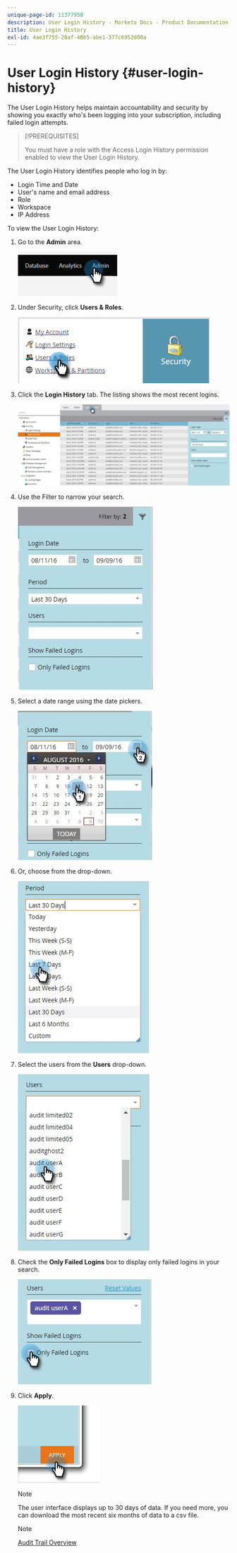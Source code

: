 ```yaml
---
unique-page-id: 11377958
description: User Login History - Marketo Docs - Product Documentation
title: User Login History
exl-id: 4ae3f755-28af-48b5-abe1-377c6952d00a
---
```

# User Login History {#user-login-history}

The User Login History helps maintain accountability and security by showing you exactly who's been logging into your subscription, including failed login attempts.

>[!PREREQUISITES]
>
>You must have a role with the Access Login History permission enabled to view the User Login History.

The User Login History identifies people who log in by:

* Login Time and Date
* User's name and email address
* Role
* Workspace
* IP Address

To view the User Login History:

1. Go to the **Admin** area.

   ![](assets/user-login-history-1.png)

1. Under Security, click **Users & Roles**.

   ![](assets/user-login-history-2.png)

1. Click the **Login History** tab. The listing shows the most recent logins.

   ![](assets/user-login-history-3.png)

1. Use the Filter to narrow your search.

   ![](assets/user-login-history-4.png)

1. Select a date range using the date pickers.

   ![](assets/user-login-history-5.png)

1. Or, choose from the drop-down.

   ![](assets/user-login-history-6.png)

1. Select the users from the **Users** drop-down.

   ![](assets/user-login-history-7.png)

1. Check the **Only Failed Logins** box to display only failed logins in your search.

   ![](assets/user-login-history-8.png)

1. Click **Apply**.

   ![](assets/user-login-history-9.png)

   >[!NOTE]
   >
   >The user interface displays up to 30 days of data. If you need more, you can download the most recent six months of data to a csv file.

   >[!NOTE]
   >
   >[Audit Trail Overview](/help/marketo/product-docs/administration/audit-trail/audit-trail-overview.md)
